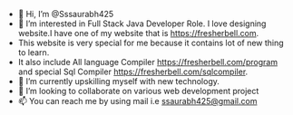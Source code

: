 - 👋 Hi, I’m @Sssaurabh425
- 👀 I’m interested in Full Stack Java Developer Role. I love designing website.I have one of my website that is  https://fresherbell.com.
- This website is very special for me because it contains lot of new thing to learn.
- It also include All language Compiler https://fresherbell.com/program and special Sql Compiler https://fresherbell.com/sqlcompiler.
- 🌱 I’m currently upskilling myself with new technology.
- 💞️ I’m looking to collaborate on various web development project
- 📫 You can reach me by using mail i.e ssaurabh425@gmail.com

<!---
Sssaurabh425/Sssaurabh425 is a ✨ special ✨ repository because its `README.md` (this file) appears on your GitHub profile.
You can click the Preview link to take a look at your changes.
--->
